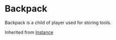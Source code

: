 # Backpack

Backpack is a child of player used for storing tools.

Inherited from [Instance](../Instance)
